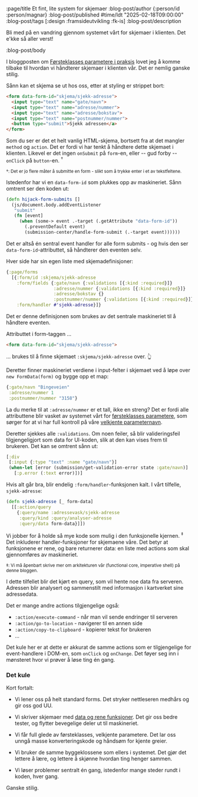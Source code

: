 :page/title Et fint, lite system for skjemaer
:blog-post/author {:person/id :person/magnar}
:blog-post/published #time/ldt "2025-02-18T09:00:00"
:blog-post/tags [:design :framsideutvikling :fk-is]
:blog-post/description

Bli med på en vandring gjennom systemet vårt for skjemaer i klienten. Det e'kke
så aller verst!

:blog-post/body

I bloggposten om [Førsteklasses parametere i praksis](/1ste-klasses-parametere/)
lovet jeg å komme tilbake til hvordan vi håndterer skjemaer i klienten vår. Det
er nemlig ganske stilig.

Sånn kan et skjema se ut hos oss, etter at styling er strippet bort:

```html
<form data-form-id="skjema/sjekk-adresse">
  <input type="text" name="gate/navn">
  <input type="text" name="adresse/nummer">
  <input type="text" name="adresse/bokstav">
  <input type="text" name="postnummer/nummer">
  <button type="submit">Sjekk adressen</a>
</form>
```

Som du ser er det et helt vanlig HTML-skjema, bortsett fra at det mangler
`method` og `action`. Det er fordi vi har tenkt å håndtere dette skjemaet i
klienten. Likevel er det ingen `onSubmit` på `form`-en, eller -- gud forby --
`onClick` på `button`-en. <sup>†</sup>

<small> †: Det er jo flere måter å submitte en form - slikt som å trykke
enter i et av tekstfeltene. </small>

Istedenfor har vi en `data-form-id` som plukkes opp av maskineriet. Sånn omtrent
ser den koden ut:

```clj
(defn hijack-form-submits []
  (js/document.body.addEventListener
   "submit"
   (fn [event]
     (when (some-> event .-target (.getAttribute "data-form-id"))
       (.preventDefault event)
       (submission-center/handle-form-submit (.-target event))))))
```

Det er altså én sentral event handler for alle form submits - og hvis den ser
`data-form-id`-attributtet, så håndterer den eventen selv.

Hver side har sin egen liste med skjemadefinisjoner:

```clj
{:page/forms
  [{:form/id :skjema/sjekk-adresse
    :form/fields {:gate/navn {:validations [{:kind :required}]}
                  :adresse/nummer {:validations [{:kind :required}]}
                  :adresse/bokstav {}
                  :postnummer/nummer {:validations [{:kind :required}]}}
    :form/handler #'sjekk-adresse}]}
```

Det er denne definisjonen som brukes av det sentrale maskineriet til å håndtere
eventen.

Attributtet i form-taggen ...

```html
<form data-form-id="skjema/sjekk-adresse">
```

... brukes til å finne skjemaet `:skjema/sjekk-adresse` over. 👆

Deretter finner maskineriet verdiene i input-felter i skjemaet ved å løpe over
`new FormData(form)` og bygge opp et map:

```clj
{:gate/navn "Bingeveien"
 :adresse/nummer 1
 :postnummer/nummer "3158"}
```

La du merke til at `:adresse/nummer` er et tall, ikke en streng? Det er fordi
alle attributtene blir vasket av systemet vårt for [førsteklasses
parametere](/1ste-klasses-parametere/), som sørger for at vi har full kontroll
på våre [velkjente parameternavn](/forsvar-mot-svartekunster/).

Deretter sjekkes alle `:validations`. Om noen feiler, så blir valideringsfeil
tilgjengeligjort som data for UI-koden, slik at den kan vises frem til brukeren.
Det kan se omtrent sånn ut:

```clj
[:div
 [:input {:type "text" :name "gate/navn"}]
 (when-let [error (submission/get-validation-error state :gate/navn)]
   [:p.error (:text error)])]
```

Hvis alt går bra, blir endelig `:form/handler`-funksjonen kalt. I vårt tilfelle,
`sjekk-adresse`:

```clj
(defn sjekk-adresse [_ form-data]
  [[:action/query
    {:query/name :adressevask/sjekk-adresse
     :query/kind :query/analyser-adresse
     :query/data form-data}]])
```

Vi jobber for å holde så mye kode som mulig i den funksjonelle kjernen.
<sup>‡</sup> Det inkluderer handler-funksjoner for skjemaene våre. Det betyr at
funksjonene er rene, og bare returnerer data: en liste med actions som skal
gjennomføres av maskineriet.

<small>‡: Vi må åpenbart skrive mer om arkitekturen vår (functional core,
imperative shell) på denne bloggen.</small>

I dette tilfellet blir det kjørt en query, som vil hente noe data fra serveren.
Adressen blir analysert og sammenstilt med informasjon i kartverket sine
adressedata.

Det er mange andre actions tilgjengelige også:

- `:action/execute-command` - når man vil sende endringer til serveren
- `:action/go-to-location` - navigerer til en annen side
- `:action/copy-to-clipboard` - kopierer tekst for brukeren
- ...

Det kule her er at dette er akkurat de samme actions som er tilgjengelige for
event-handlere i DOM-en, som `onClick` og `onChange`. Det føyer seg inn i
mønsteret hvor vi prøver å løse ting én gang.

### Det kule

Kort fortalt:

- Vi lener oss på helt standard forms. Det stryker nettleseren medhårs
  og gir oss god UU.

- Vi skriver skjemaer med [data og rene funksjoner](/to-bestevenner/). Det gir oss bedre tester, og
  flytter bevegelige deler ut til maskineriet.

- Vi får full glede av førsteklasses, velkjente parametere. Det lar oss unngå
  masse konverteringskode og håndsøm for kjente greier.

- Vi bruker de samme byggeklossene som ellers i systemet. Det gjør det lettere å
  lære, og lettere å skjønne hvordan ting henger sammen.

- Vi løser problemer sentralt én gang, istedenfor mange steder rundt i koden, hver gang.

Ganske stilig.
